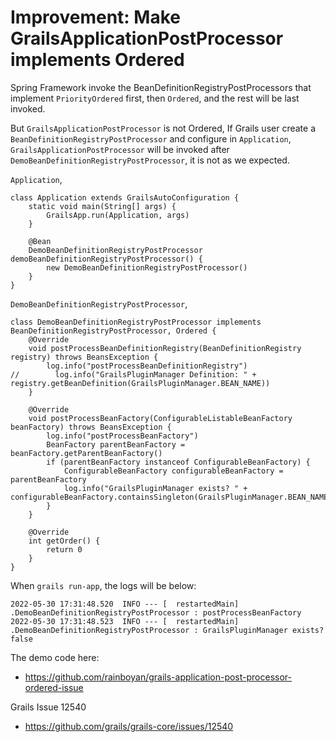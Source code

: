 # Improvement: Make GrailsApplicationPostProcessor implements Ordered

Spring Framework invoke the BeanDefinitionRegistryPostProcessors that implement `PriorityOrdered` first, then `Ordered`, and the rest will be last invoked.

But `GrailsApplicationPostProcessor` is not Ordered, If Grails user create a `BeanDefinitionRegistryPostProcessor` and configure in `Application`, 
`GrailsApplicationPostProcessor` will be invoked after `DemoBeanDefinitionRegistryPostProcessor`, it is not as we expected.

`Application`,
```
class Application extends GrailsAutoConfiguration {
    static void main(String[] args) {
        GrailsApp.run(Application, args)
    }

    @Bean
    DemoBeanDefinitionRegistryPostProcessor demoBeanDefinitionRegistryPostProcessor() {
        new DemoBeanDefinitionRegistryPostProcessor()
    }
}
```

`DemoBeanDefinitionRegistryPostProcessor`,
```
class DemoBeanDefinitionRegistryPostProcessor implements BeanDefinitionRegistryPostProcessor, Ordered {
    @Override
    void postProcessBeanDefinitionRegistry(BeanDefinitionRegistry registry) throws BeansException {
        log.info("postProcessBeanDefinitionRegistry")
//        log.info("GrailsPluginManager Definition: " + registry.getBeanDefinition(GrailsPluginManager.BEAN_NAME))
    }

    @Override
    void postProcessBeanFactory(ConfigurableListableBeanFactory beanFactory) throws BeansException {
        log.info("postProcessBeanFactory")
        BeanFactory parentBeanFactory = beanFactory.getParentBeanFactory()
        if (parentBeanFactory instanceof ConfigurableBeanFactory) {
            ConfigurableBeanFactory configurableBeanFactory = parentBeanFactory
            log.info("GrailsPluginManager exists? " + configurableBeanFactory.containsSingleton(GrailsPluginManager.BEAN_NAME))
        }
    }

    @Override
    int getOrder() {
        return 0
    }
}
```

When `grails run-app`, the logs will be below:

```
2022-05-30 17:31:48.520  INFO --- [  restartedMain] .DemoBeanDefinitionRegistryPostProcessor : postProcessBeanFactory
2022-05-30 17:31:48.523  INFO --- [  restartedMain] .DemoBeanDefinitionRegistryPostProcessor : GrailsPluginManager exists? false
```

The demo code here: 

* https://github.com/rainboyan/grails-application-post-processor-ordered-issue

Grails Issue 12540

* https://github.com/grails/grails-core/issues/12540